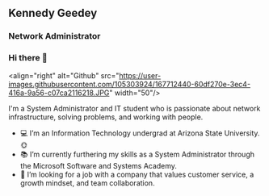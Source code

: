 ## Kennedy Geedey
### Network Administrator
### Hi there 👋

<align="right" alt="Github" src="https://user-images.githubusercontent.com/105303924/167712440-60df270e-3ec4-416a-9a56-c07ca2116218.JPG" width="50"/>

I'm a System Administrator and IT student who is passionate about network infrastructure, solving problems, and working with people.

- 💻 I’m an Information Technology undergrad at Arizona State University.🌞
- 📚 I’m currently furthering my skills as a System Administrator through the Microsoft Software and Systems Academy.
- 👯 I’m looking for a job with a company that values customer service, a growth mindset, and team collaboration. 

